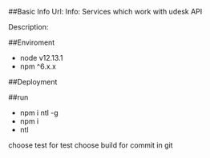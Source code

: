##Basic Info 
Url:
Info: Services which work with udesk API 
                   
Description:

##Enviroment
                            
* node v12.13.1
* npm ^6.x.x

##Deployment

##run
* npm i ntl -g
* npm i
* ntl

choose test for test
choose build for commit in git

